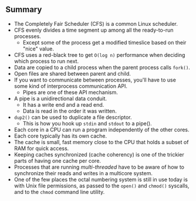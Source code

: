 ## Summary

* The Completely Fair Scheduler (CFS) is a common Linux scheduler.
* CFS evenly divides a time segment up among all the ready-to-run
  processes.
  * Except some of the process get a modified timeslice based on their
    "nice" value.
* CFS uses a red-black tree to get `O(log n)` performance when deciding
  which process to run next.
* Data are copied to a child process when the parent process calls
  `fork()`.
* Open files are shared between parent and child.
* If you want to communicate between processes, you'll have to use some
  kind of interprocess communication API.
  * Pipes are one of these API mechanism.
* A pipe is a unidirectional data conduit.
  * It has a write end and a read end. 
  * Data is read in the order it was written.
* `dup2()` can be used to duplicate a file descriptor.
  * This is how you hook up `stdin` and `stdout` to a pipe().
* Each core in a CPU can run a program independently of the other cores.
* Each core typically has its own cache.
* The cache is small, fast memory close to the CPU that holds a subset
  of RAM for quick access.
* Keeping caches synchronized (cache coherency) is one of the trickier
  parts of having one cache per core.
* Processes that are running _multi-threaded_ have to be aware of how to
  synchronize their reads and writes in a multicore system.
* One of the few places the octal numbering system is still in use today
  is with Unix file permissions, as passed to the `open()` and `chmod()`
  syscalls, and to the `chmod` command line utility.
